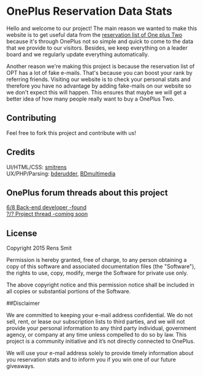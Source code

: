 # OnePlus Reservation Data Stats

Hello and welcome to our project! The main reason we wanted to make this website is to get useful data from the [reservation list of One plus Two](https://oneplus.net/invites) because it's through OnePlus not so simple and quick to come to the data that we provide to our visitors. Besides, we keep everything on a leader board and we regularly update everything automatically.

Another reason we're making this project is because the reservation list of OPT has a lot of fake e-mails. That's because you can boost your rank by referring friends. Visiting our website is to check your personal stats and therefore you have no advantage by adding fake-mails on our website so we don't expect this will happen. This ensures that maybe we will get a better idea of how many people really want to buy a OnePlus Two.

## Contributing

Feel free to fork this project and contribute with us!

## Credits

UI/HTML/CSS: [smitrens](https://github.com/smitrens)<br/>
UX/PHP/Parsing: [bderudder](https://github.com/bderudder), [BDmultimedia](http://www.bdmultimedia.be/)

## OnePlus forum threads about this project

[6/8 Back-end developer -found](https://forums.oneplus.net/threads/oneplus-project-searching-back-end-developer.334707/)<br/>
[?/? Project thread -coming soon](https://forums.oneplus.net/threads/)

## License

Copyright 2015 Rens Smit

Permission is hereby granted, free of charge, to any person obtaining a copy of this software and associated documentation files (the "Software"), the rights to use, copy, modify, merge the Software for private use only.

The above copyright notice and this permission notice shall be included in all copies or substantial portions of the Software.

##Disclaimer

We are committed to keeping your e-mail address confidential. We do not sell, rent, or lease our subscription lists to third parties, and we will not provide your personal information to any third party individual, government agency, or company at any time unless compelled to do so by law. This project is a community initiative and it’s not directly connected to OnePlus.

We will use your e-mail address solely to provide timely information about you reservation stats and to inform you if you win one of our future giveaways.
